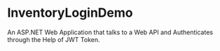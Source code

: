 # InventoryLoginDemo
An ASP.NET Web Application that talks to a Web API and Authenticates through the Help of JWT Token.
